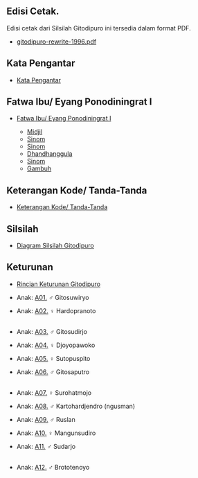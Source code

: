 ## Edisi Cetak.

Edisi cetak dari Silsilah Gitodipuro ini tersedia dalam format PDF.

*	[gitodipuro-rewrite-1996.pdf][pdf]


## Kata Pengantar

*	[Kata Pengantar][pengantar]

## Fatwa Ibu/ Eyang Ponodiningrat I

*	[Fatwa Ibu/ Eyang Ponodiningrat I][fatwa]

	*	[Midjil][midjil]
	*	[Sinom][sinom-1]
	*	[Sinom][sinom-2]
	*	[Dhandhanggula][dhandhanggula]
	*	[Sinom][sinom-3]
	*	[Gambuh][gambuh]

## Keterangan Kode/ Tanda-Tanda

*	[Keterangan Kode/ Tanda-Tanda][kode]

## Silsilah

*	[Diagram Silsilah Gitodipuro][silsilah]

## Keturunan

*	[Rincian Keturunan Gitodipuro][gitodipuro]
	<br/>

*	Anak: [A01.][A01] ♂ Gitosuwiryo
*	Anak: [A02.][A02] ♀ Hardopranoto
	<br/><br/>

*	Anak: [A03.][A03] ♂ Gitosudirjo
*	Anak: [A04.][A04] ♀ Djoyopawoko
*	Anak: [A05.][A05] ♀ Sutopuspito
*	Anak: [A06.][A06] ♂ Gitosaputro
	<br/><br/>

*	Anak: [A07.][A07] ♀ Surohatmojo
*	Anak: [A08.][A08] ♂ Kartohardjendro (ngusman)
*	Anak: [A09.][A09] ♂ Ruslan
*	Anak: [A10.][A10] ♀ Mangunsudiro
*	Anak: [A11.][A11] ♂ Sudarjo
	<br/><br/>

*	Anak: [A12.][A12] ♂ Brototenoyo
	<br/><br/>

[silsilah]:   https://github.com/epsi-rns/gitodipuro/blob/master/silsilah.md
[gitodipuro]: https://github.com/epsi-rns/gitodipuro/blob/master/gitodipuro.md

[pdf]: https://github.com/epsi-rns/gitodipuro/raw/master/source/pdf/gitodipuro-1996-rewrite.pdf

[kode]:          https://github.com/epsi-rns/gitodipuro/blob/master/text/kode.md
[pengantar]:     https://github.com/epsi-rns/gitodipuro/blob/master/text/pengantar.md
[fatwa]:         https://github.com/epsi-rns/gitodipuro/blob/master/text/fatwa.md
[midjil]:        https://github.com/epsi-rns/gitodipuro/blob/master/text/midjil.md
[sinom-1]:       https://github.com/epsi-rns/gitodipuro/blob/master/text/sinom-1.md
[sinom-2]:       https://github.com/epsi-rns/gitodipuro/blob/master/text/sinom-2.md
[dhandhanggula]: https://github.com/epsi-rns/gitodipuro/blob/master/text/dhandhanggula.md
[sinom-3]:       https://github.com/epsi-rns/gitodipuro/blob/master/text/sinom-3.md
[gambuh]:        https://github.com/epsi-rns/gitodipuro/blob/master/text/gambuh.md

[A01]: https://github.com/epsi-rns/gitodipuro/blob/master/tree/A01.md
[A02]: https://github.com/epsi-rns/gitodipuro/blob/master/tree/A02.md
[A03]: https://github.com/epsi-rns/gitodipuro/blob/master/tree/A03.md
[A04]: https://github.com/epsi-rns/gitodipuro/blob/master/tree/A04.md
[A05]: https://github.com/epsi-rns/gitodipuro/blob/master/tree/A05.md
[A06]: https://github.com/epsi-rns/gitodipuro/blob/master/tree/A06.md
[A07]: https://github.com/epsi-rns/gitodipuro/blob/master/tree/A07.md
[A08]: https://github.com/epsi-rns/gitodipuro/blob/master/tree/A08.md
[A09]: https://github.com/epsi-rns/gitodipuro/blob/master/tree/A09.md
[A10]: https://github.com/epsi-rns/gitodipuro/blob/master/tree/A10.md
[A11]: https://github.com/epsi-rns/gitodipuro/blob/master/tree/A11.md
[A12]: https://github.com/epsi-rns/gitodipuro/blob/master/tree/A12.md
